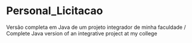 # Personal_Licitacao
Versão completa em Java de um projeto integrador de minha faculdade / Complete Java version of an integrative project at my college
